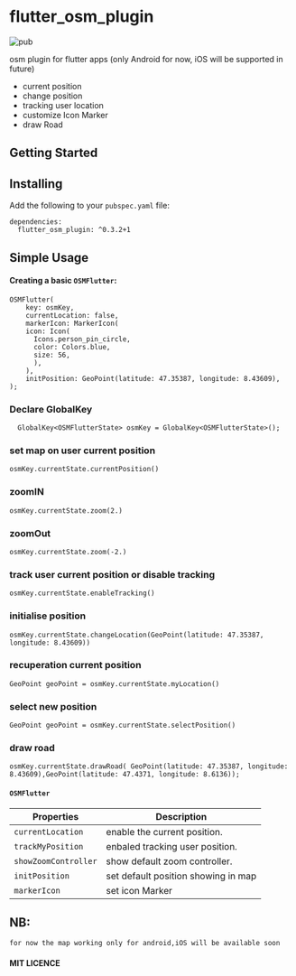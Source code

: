 # flutter_osm_plugin
![pub](https://img.shields.io/badge/pub-v0.3.2%2B1-orange)

osm plugin for flutter apps (only Android for now, iOS will be supported in future)

* current position
* change position 
* tracking user location
* customize Icon Marker
* draw Road
  
## Getting Started


## Installing

Add the following to your `pubspec.yaml` file:

    dependencies:
      flutter_osm_plugin: ^0.3.2+1
## Simple Usage
#### Creating a basic `OSMFlutter`:
  
  
    OSMFlutter( 
        key: osmKey,
        currentLocation: false,
        markerIcon: MarkerIcon(
        icon: Icon(
          Icons.person_pin_circle,
          color: Colors.blue,
          size: 56,
          ),
        ),
        initPosition: GeoPoint(latitude: 47.35387, longitude: 8.43609),
    );

### Declare GlobalKey

`  GlobalKey<OSMFlutterState> osmKey = GlobalKey<OSMFlutterState>();`

### set map on user current position

` osmKey.currentState.currentPosition() `

### zoomIN

` osmKey.currentState.zoom(2.) `


### zoomOut

` osmKey.currentState.zoom(-2.) `

###  track user current position or disable tracking

` osmKey.currentState.enableTracking() `

### initialise position

` osmKey.currentState.changeLocation(GeoPoint(latitude: 47.35387, longitude: 8.43609)) `

### recuperation current position

`GeoPoint geoPoint = osmKey.currentState.myLocation() `
### select new position

`GeoPoint geoPoint = osmKey.currentState.selectPosition() `

### draw road
` osmKey.currentState.drawRoad( GeoPoint(latitude: 47.35387, longitude: 8.43609),GeoPoint(latitude: 47.4371, longitude: 8.6136)); `

####  `OSMFlutter`
| Properties           | Description                         |
| -------------------- | ----------------------------------- |
| `currentLocation`    | enable the current position.        |
| `trackMyPosition`    | enbaled tracking user position.     |
| `showZoomController` | show default zoom controller.       |
| `initPosition`       | set default position showing in map |
| `markerIcon`         | set icon Marker                     |

## NB:
`for now the map working only for android,iOS will be available soon `

#### MIT LICENCE
